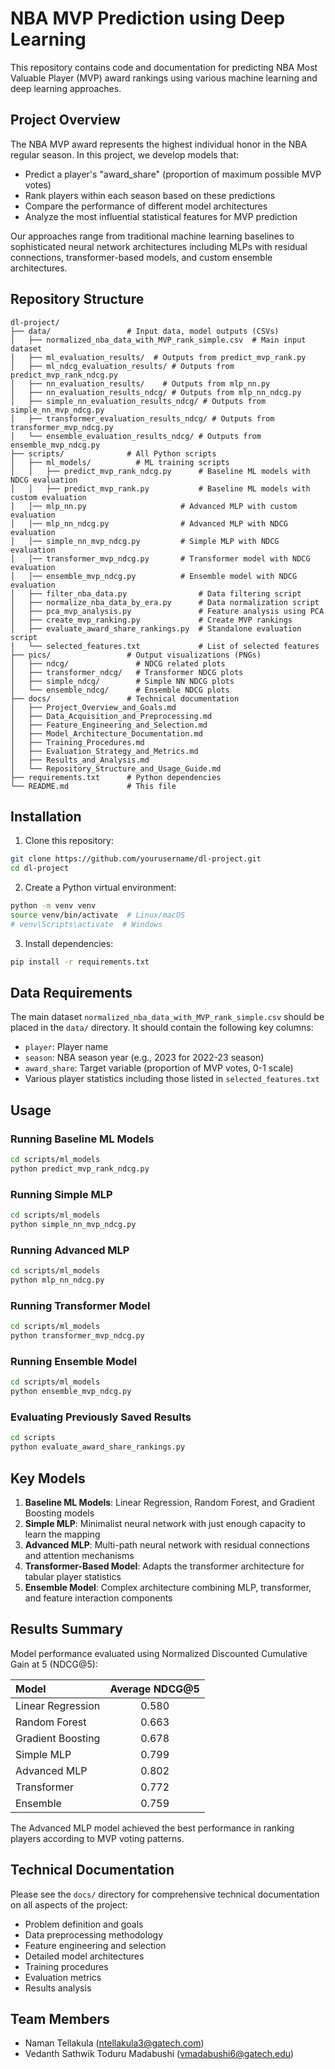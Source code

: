 # NBA MVP Prediction using Deep Learning

This repository contains code and documentation for predicting NBA Most Valuable Player (MVP) award rankings using various machine learning and deep learning approaches.

## Project Overview

The NBA MVP award represents the highest individual honor in the NBA regular season. In this project, we develop models that:
- Predict a player's "award_share" (proportion of maximum possible MVP votes)
- Rank players within each season based on these predictions
- Compare the performance of different model architectures
- Analyze the most influential statistical features for MVP prediction

Our approaches range from traditional machine learning baselines to sophisticated neural network architectures including MLPs with residual connections, transformer-based models, and custom ensemble architectures.

## Repository Structure

```
dl-project/
├── data/                 # Input data, model outputs (CSVs)
│   ├── normalized_nba_data_with_MVP_rank_simple.csv  # Main input dataset
│   ├── ml_evaluation_results/  # Outputs from predict_mvp_rank.py
│   ├── ml_ndcg_evaluation_results/ # Outputs from predict_mvp_rank_ndcg.py
│   ├── nn_evaluation_results/    # Outputs from mlp_nn.py
│   ├── nn_evaluation_results_ndcg/ # Outputs from mlp_nn_ndcg.py
│   ├── simple_nn_evaluation_results_ndcg/ # Outputs from simple_nn_mvp_ndcg.py
│   ├── transformer_evaluation_results_ndcg/ # Outputs from transformer_mvp_ndcg.py
│   └── ensemble_evaluation_results_ndcg/ # Outputs from ensemble_mvp_ndcg.py
├── scripts/              # All Python scripts
│   ├── ml_models/          # ML training scripts
│   │   ├── predict_mvp_rank_ndcg.py      # Baseline ML models with NDCG evaluation
│   │   ├── predict_mvp_rank.py           # Baseline ML models with custom evaluation
│   │── mlp_nn.py                     # Advanced MLP with custom evaluation
│   │── mlp_nn_ndcg.py                # Advanced MLP with NDCG evaluation
│   │── simple_nn_mvp_ndcg.py         # Simple MLP with NDCG evaluation
│   │── transformer_mvp_ndcg.py       # Transformer model with NDCG evaluation
│   │── ensemble_mvp_ndcg.py          # Ensemble model with NDCG evaluation
│   ├── filter_nba_data.py                # Data filtering script
│   ├── normalize_nba_data_by_era.py      # Data normalization script
│   ├── pca_mvp_analysis.py               # Feature analysis using PCA
│   ├── create_mvp_ranking.py             # Create MVP rankings
│   ├── evaluate_award_share_rankings.py  # Standalone evaluation script
│   └── selected_features.txt             # List of selected features
├── pics/                 # Output visualizations (PNGs)
│   ├── ndcg/               # NDCG related plots
│   ├── transformer_ndcg/   # Transformer NDCG plots
│   ├── simple_ndcg/        # Simple NN NDCG plots
│   └── ensemble_ndcg/      # Ensemble NDCG plots
├── docs/                 # Technical documentation
│   ├── Project_Overview_and_Goals.md
│   ├── Data_Acquisition_and_Preprocessing.md
│   ├── Feature_Engineering_and_Selection.md
│   ├── Model_Architecture_Documentation.md
│   ├── Training_Procedures.md
│   ├── Evaluation_Strategy_and_Metrics.md
│   ├── Results_and_Analysis.md
│   └── Repository_Structure_and_Usage_Guide.md
├── requirements.txt      # Python dependencies
└── README.md             # This file
```

## Installation

1. Clone this repository:
```bash
git clone https://github.com/yourusername/dl-project.git
cd dl-project
```

2. Create a Python virtual environment:
```bash
python -m venv venv
source venv/bin/activate  # Linux/macOS
# venv\Scripts\activate  # Windows
```

3. Install dependencies:
```bash
pip install -r requirements.txt
```

## Data Requirements

The main dataset `normalized_nba_data_with_MVP_rank_simple.csv` should be placed in the `data/` directory. It should contain the following key columns:
- `player`: Player name
- `season`: NBA season year (e.g., 2023 for 2022-23 season)
- `award_share`: Target variable (proportion of MVP votes, 0-1 scale)
- Various player statistics including those listed in `selected_features.txt`

## Usage

### Running Baseline ML Models
```bash
cd scripts/ml_models
python predict_mvp_rank_ndcg.py
```

### Running Simple MLP
```bash
cd scripts/ml_models
python simple_nn_mvp_ndcg.py
```

### Running Advanced MLP
```bash
cd scripts/ml_models
python mlp_nn_ndcg.py
```

### Running Transformer Model
```bash
cd scripts/ml_models
python transformer_mvp_ndcg.py
```

### Running Ensemble Model
```bash
cd scripts/ml_models
python ensemble_mvp_ndcg.py
```

### Evaluating Previously Saved Results
```bash
cd scripts
python evaluate_award_share_rankings.py
```

## Key Models

1. **Baseline ML Models**: Linear Regression, Random Forest, and Gradient Boosting models
2. **Simple MLP**: Minimalist neural network with just enough capacity to learn the mapping
3. **Advanced MLP**: Multi-path neural network with residual connections and attention mechanisms
4. **Transformer-Based Model**: Adapts the transformer architecture for tabular player statistics
5. **Ensemble Model**: Complex architecture combining MLP, transformer, and feature interaction components

## Results Summary

Model performance evaluated using Normalized Discounted Cumulative Gain at 5 (NDCG@5):

| Model              | Average NDCG@5 |
|:-------------------|:--------------:|
| Linear Regression  | 0.580          |
| Random Forest      | 0.663          |
| Gradient Boosting  | 0.678          |
| Simple MLP         | 0.799          |
| Advanced MLP       | 0.802          |
| Transformer        | 0.772          |
| Ensemble           | 0.759          |

The Advanced MLP model achieved the best performance in ranking players according to MVP voting patterns.

## Technical Documentation

Please see the `docs/` directory for comprehensive technical documentation on all aspects of the project:
- Problem definition and goals
- Data preprocessing methodology
- Feature engineering and selection
- Detailed model architectures
- Training procedures
- Evaluation metrics
- Results analysis

## Team Members

- Naman Tellakula (ntellakula3@gatech.com)
- Vedanth Sathwik Toduru Madabushi (vmadabushi6@gatech.edu)